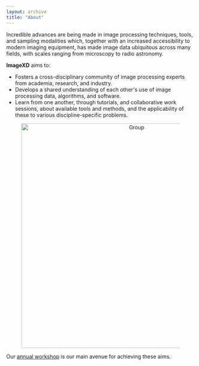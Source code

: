 ```yaml
---
layout: archive
title: "About"
---
```


Incredible advances are being made in image processing techniques,
tools, and sampling modalities which, together with an increased
accessibility to modern imaging equipment, has made image data
ubiquitous across many fields, with scales ranging from microscopy to
radio astronomy.

**ImageXD** aims to:

- Fosters a cross-disciplinary community of image processing experts
  from academia, research, and industry.
- Develops a shared understanding of each other's use of image
  processing data, algorithms, and software.
- Learn from one another, through tutorials, and collaborative work
  sessions, about available tools and methods, and the applicability
  of these to various discipline-specific problems.

<center>
<figure>
  <img class="w3-image"  src="{{ site.url }}/images/about.png" alt="Group" style="width: 600px;"/>
</figure>
</center>

Our [annual workshop](http://www.imagexd.org/imagexd2018/) is our main avenue
for achieving these aims.
